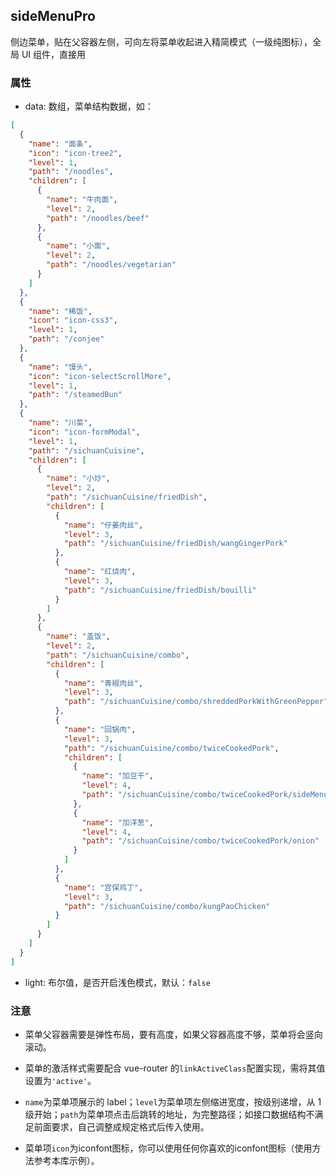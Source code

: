 ## sideMenuPro

侧边菜单，贴在父容器左侧，可向左将菜单收起进入精简模式（一级纯图标），全局 UI 组件，直接用

### 属性

- data: 数组，菜单结构数据，如：

```json
[
  {
    "name": "面条",
    "icon": "icon-tree2",
    "level": 1,
    "path": "/noodles",
    "children": [
      {
        "name": "牛肉面",
        "level": 2,
        "path": "/noodles/beef"
      },
      {
        "name": "小面",
        "level": 2,
        "path": "/noodles/vegetarian"
      }
    ]
  },
  {
    "name": "稀饭",
    "icon": "icon-css3",
    "level": 1,
    "path": "/conjee"
  },
  {
    "name": "馒头",
    "icon": "icon-selectScrollMore",
    "level": 1,
    "path": "/steamedBun"
  },
  {
    "name": "川菜",
    "icon": "icon-formModal",
    "level": 1,
    "path": "/sichuanCuisine",
    "children": [
      {
        "name": "小炒",
        "level": 2,
        "path": "/sichuanCuisine/friedDish",
        "children": [
          {
            "name": "仔姜肉丝",
            "level": 3,
            "path": "/sichuanCuisine/friedDish/wangGingerPork"
          },
          {
            "name": "红烧肉",
            "level": 3,
            "path": "/sichuanCuisine/friedDish/bouilli"
          }
        ]
      },
      {
        "name": "盖饭",
        "level": 2,
        "path": "/sichuanCuisine/combo",
        "children": [
          {
            "name": "青椒肉丝",
            "level": 3,
            "path": "/sichuanCuisine/combo/shreddedPorkWithGreenPepper"
          },
          {
            "name": "回锅肉",
            "level": 3,
            "path": "/sichuanCuisine/combo/twiceCookedPork",
            "children": [
              {
                "name": "加豆干",
                "level": 4,
                "path": "/sichuanCuisine/combo/twiceCookedPork/sideMenuPro"
              },
              {
                "name": "加洋葱",
                "level": 4,
                "path": "/sichuanCuisine/combo/twiceCookedPork/onion"
              }
            ]
          },
          {
            "name": "宫保鸡丁",
            "level": 3,
            "path": "/sichuanCuisine/combo/kungPaoChicken"
          }
        ]
      }
    ]
  }
]
```
- light: 布尔值，是否开启浅色模式，默认：`false`

### 注意

- 菜单父容器需要是弹性布局，要有高度，如果父容器高度不够，菜单将会竖向滚动。

- 菜单的激活样式需要配合 vue-router 的`linkActiveClass`配置实现，需将其值设置为`'active'`。

- `name`为菜单项展示的 label；`level`为菜单项左侧缩进宽度，按级别递增，从 1 级开始；`path`为菜单项点击后跳转的地址，为完整路径；如接口数据结构不满足前面要求，自己调整成规定格式后传入使用。

- 菜单项`icon`为iconfont图标，你可以使用任何你喜欢的iconfont图标（使用方法参考本库示例）。